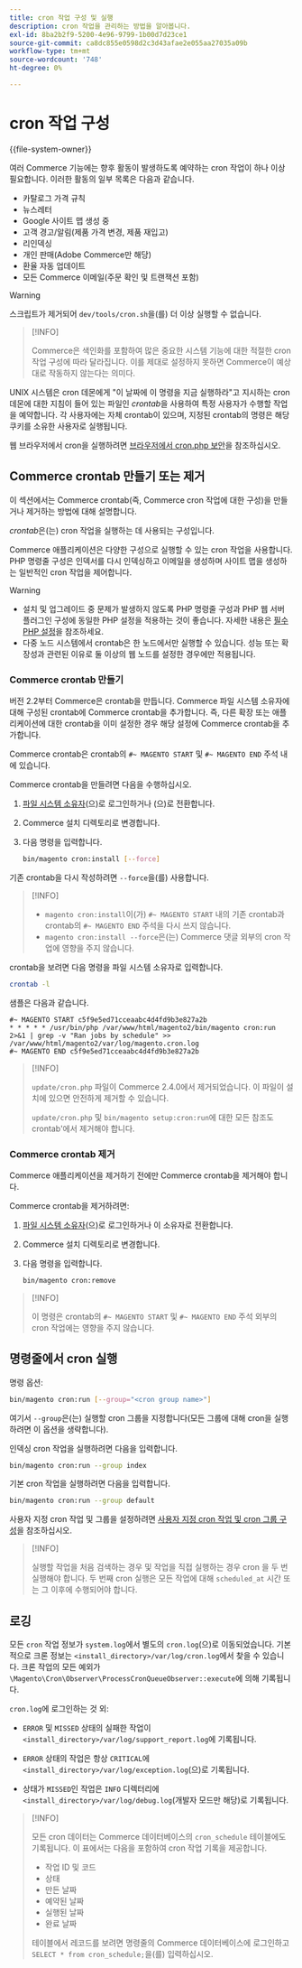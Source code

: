 ```yaml
---
title: cron 작업 구성 및 실행
description: cron 작업을 관리하는 방법을 알아봅니다.
exl-id: 8ba2b2f9-5200-4e96-9799-1b00d7d23ce1
source-git-commit: ca8dc855e0598d2c3d43afae2e055aa27035a09b
workflow-type: tm+mt
source-wordcount: '748'
ht-degree: 0%

---
```


# cron 작업 구성

{{file-system-owner}}

여러 Commerce 기능에는 향후 활동이 발생하도록 예약하는 cron 작업이 하나 이상 필요합니다. 이러한 활동의 일부 목록은 다음과 같습니다.

- 카탈로그 가격 규칙
- 뉴스레터
- Google 사이트 맵 생성 중
- 고객 경고/알림(제품 가격 변경, 제품 재입고)
- 리인덱싱
- 개인 판매(Adobe Commerce만 해당)
- 환율 자동 업데이트
- 모든 Commerce 이메일(주문 확인 및 트랜잭션 포함)

>[!WARNING]
>
>스크립트가 제거되어 `dev/tools/cron.sh`을(를) 더 이상 실행할 수 없습니다.

>[!INFO]
>
>Commerce은 색인화를 포함하여 많은 중요한 시스템 기능에 대한 적절한 cron 작업 구성에 따라 달라집니다. 이를 제대로 설정하지 못하면 Commerce이 예상대로 작동하지 않는다는 의미다.

UNIX 시스템은 cron 데몬에게 &quot;이 날짜에 이 명령을 지금 실행하라&quot;고 지시하는 cron 데몬에 대한 지침이 들어 있는 파일인 _crontab_&#x200B;을 사용하여 특정 사용자가 수행할 작업을 예약합니다. 각 사용자에는 자체 crontab이 있으며, 지정된 crontab의 명령은 해당 쿠키를 소유한 사용자로 실행됩니다.

웹 브라우저에서 cron을 실행하려면 [브라우저에서 cron.php 보안](../security/secure-cron-php.md)을 참조하십시오.

## Commerce crontab 만들기 또는 제거

이 섹션에서는 Commerce crontab(즉, Commerce cron 작업에 대한 구성)을 만들거나 제거하는 방법에 대해 설명합니다.

_crontab_&#x200B;은(는) cron 작업을 실행하는 데 사용되는 구성입니다.

Commerce 애플리케이션은 다양한 구성으로 실행할 수 있는 cron 작업을 사용합니다. PHP 명령줄 구성은 인덱서를 다시 인덱싱하고 이메일을 생성하며 사이트 맵을 생성하는 일반적인 cron 작업을 제어합니다.

>[!WARNING]
>
>- 설치 및 업그레이드 중 문제가 발생하지 않도록 PHP 명령줄 구성과 PHP 웹 서버 플러그인 구성에 동일한 PHP 설정을 적용하는 것이 좋습니다. 자세한 내용은 [필수 PHP 설정](../../installation/prerequisites/php-settings.md)을 참조하세요.
>- 다중 노드 시스템에서 crontab은 한 노드에서만 실행할 수 있습니다. 성능 또는 확장성과 관련된 이유로 둘 이상의 웹 노드를 설정한 경우에만 적용됩니다.

### Commerce crontab 만들기

버전 2.2부터 Commerce은 crontab을 만듭니다. Commerce 파일 시스템 소유자에 대해 구성된 crontab에 Commerce crontab을 추가합니다. 즉, 다른 확장 또는 애플리케이션에 대한 crontab을 이미 설정한 경우 해당 설정에 Commerce crontab을 추가합니다.

Commerce crontab은 crontab의 `#~ MAGENTO START` 및 `#~ MAGENTO END` 주석 내에 있습니다.

Commerce crontab을 만들려면 다음을 수행하십시오.

1. [파일 시스템 소유자](../../installation/prerequisites/file-system/overview.md)(으)로 로그인하거나 (으)로 전환합니다.
1. Commerce 설치 디렉토리로 변경합니다.
1. 다음 명령을 입력합니다.

   ```bash
   bin/magento cron:install [--force]
   ```

기존 crontab을 다시 작성하려면 `--force`을(를) 사용합니다.

>[!INFO]
>
>- `magento cron:install`이(가) `#~ MAGENTO START` 내의 기존 crontab과 crontab의 `#~ MAGENTO END` 주석을 다시 쓰지 않습니다.
>- `magento cron:install --force`은(는) Commerce 댓글 외부의 cron 작업에 영향을 주지 않습니다.

crontab을 보려면 다음 명령을 파일 시스템 소유자로 입력합니다.

```bash
crontab -l
```

샘플은 다음과 같습니다.

```
#~ MAGENTO START c5f9e5ed71cceaabc4d4fd9b3e827a2b
* * * * * /usr/bin/php /var/www/html/magento2/bin/magento cron:run 2>&1 | grep -v "Ran jobs by schedule" >> /var/www/html/magento2/var/log/magento.cron.log
#~ MAGENTO END c5f9e5ed71cceaabc4d4fd9b3e827a2b
```

>[!INFO]
>
>`update/cron.php` 파일이 Commerce 2.4.0에서 제거되었습니다. 이 파일이 설치에 있으면 안전하게 제거할 수 있습니다.
>
>`update/cron.php` 및 `bin/magento setup:cron:run`에 대한 모든 참조도 crontab&#39;에서 제거해야 합니다.

### Commerce crontab 제거

Commerce 애플리케이션을 제거하기 전에만 Commerce crontab을 제거해야 합니다.

Commerce crontab을 제거하려면:

1. [파일 시스템 소유자](../../installation/prerequisites/file-system/overview.md)(으)로 로그인하거나 이 소유자로 전환합니다.
1. Commerce 설치 디렉토리로 변경합니다.
1. 다음 명령을 입력합니다.

   ```bash
   bin/magento cron:remove
   ```

>[!INFO]
>
>이 명령은 crontab의 `#~ MAGENTO START` 및 `#~ MAGENTO END` 주석 외부의 cron 작업에는 영향을 주지 않습니다.

## 명령줄에서 cron 실행

명령 옵션:

```bash
bin/magento cron:run [--group="<cron group name>"]
```

여기서 `--group`은(는) 실행할 cron 그룹을 지정합니다(모든 그룹에 대해 cron을 실행하려면 이 옵션을 생략합니다).

인덱싱 cron 작업을 실행하려면 다음을 입력합니다.

```bash
bin/magento cron:run --group index
```

기본 cron 작업을 실행하려면 다음을 입력합니다.

```bash
bin/magento cron:run --group default
```

사용자 지정 cron 작업 및 그룹을 설정하려면 [사용자 지정 cron 작업 및 cron 그룹 구성](../cron/custom-cron.md)을 참조하십시오.

>[!INFO]
>
>실행할 작업을 처음 검색하는 경우 및 작업을 직접 실행하는 경우 cron 을 두 번 실행해야 합니다. 두 번째 cron 실행은 모든 작업에 대해 `scheduled_at` 시간 또는 그 이후에 수행되어야 합니다.

## 로깅

모든 `cron` 작업 정보가 `system.log`에서 별도의 `cron.log`(으)로 이동되었습니다.
기본적으로 크론 정보는 `<install_directory>/var/log/cron.log`에서 찾을 수 있습니다.
크론 작업의 모든 예외가 `\Magento\Cron\Observer\ProcessCronQueueObserver::execute`에 의해 기록됩니다.

`cron.log`에 로그인하는 것 외:

- `ERROR` 및 `MISSED` 상태의 실패한 작업이 `<install_directory>/var/log/support_report.log`에 기록됩니다.

- `ERROR` 상태의 작업은 항상 `CRITICAL`에 `<install_directory>/var/log/exception.log`(으)로 기록됩니다.

- 상태가 `MISSED`인 작업은 `INFO` 디렉터리에 `<install_directory>/var/log/debug.log`(개발자 모드만 해당)로 기록됩니다.

>[!INFO]
>
>모든 cron 데이터는 Commerce 데이터베이스의 `cron_schedule` 테이블에도 기록됩니다. 이 표에서는 다음을 포함하여 cron 작업 기록을 제공합니다.
>
>- 작업 ID 및 코드
>- 상태
>- 만든 날짜
>- 예약된 날짜
>- 실행된 날짜
>- 완료 날짜
>
>테이블에서 레코드를 보려면 명령줄의 Commerce 데이터베이스에 로그인하고 `SELECT * from cron_schedule;`을(를) 입력하십시오.
